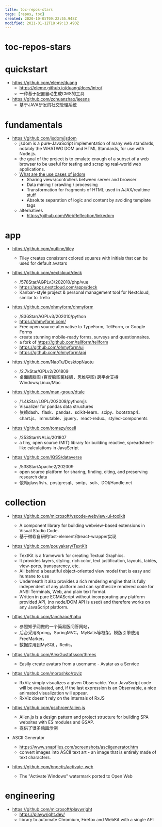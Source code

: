 ```yaml
---
title: toc-repos-stars
tags: [repos, toc]
created: 2020-10-05T09:22:55.948Z
modified: 2021-01-12T18:49:13.490Z
---
```


# toc-repos-stars

# quickstart

- https://github.com/eleme/duang
  - https://eleme.github.io/duang/docs/intro/
  - 一种基于配置自动生成CMS的工具
- https://github.com/zchuanzhao/jeesns
  - 基于JAVA研发的社交管理系统
# fundamentals
- https://github.com/jsdom/jsdom
  - jsdom is a pure-JavaScript implementation of many web standards, notably the WHATWG DOM and HTML Standards, for use with Node.js. 
  - the goal of the project is to emulate enough of a subset of a web browser to be useful for testing and scraping real-world web applications.
  - [What are the use cases of jsdom](https://stackoverflow.com/questions/6101673/what-are-the-use-cases-of-jsdom)
    - Sharing views/controllers between server and browser
    - Data mining / crawling / processing
    - Transformation for fragments of HTML used in AJAX/realtime stuff
    - Absolute separation of logic and content by avoiding template tags
  - alternatives
    - https://github.com/WebReflection/linkedom
# app
- https://github.com/outline/tiley
  - Tiley creates consistent colored squares with initials that can be used for default avatars

- https://github.com/nextcloud/deck
  - /578Star/AGPLv3/202010/php/vue
  - https://apps.nextcloud.com/apps/deck
  - Kanban-style project & personal management tool for Nextcloud, similar to Trello

- https://github.com/ohmyform/ohmyform
  - /836Star/AGPLv3/202010/python
  - https://ohmyform.com/
  - Free open source alternative to TypeForm, TellForm, or Google Forms
  - create stunning mobile-ready forms, surveys and questionnaires.
  - a fork of https://github.com/tellform/tellform
  - https://github.com/ohmyform/ui
  - https://github.com/ohmyform/api

- https://github.com/NaoTu/DesktopNaotu
  - /2.7kStar/GPLv2/201809
  - 桌面版脑图 (百度脑图离线版，思维导图) 跨平台支持 Windows/Linux/Mac

- https://github.com/man-group/dtale
  - /1.4kStar/LGPL/202009/python/js
  - Visualizer for pandas data structures
  - 依赖dash、flask、pandas、scikit-learn、scipy、bootstrap4、chart.js、immutable、jquery、react-redux、styled-components

- https://github.com/tomazy/xcell
  - /253Star/NALic/201807
  - a tiny, open source (MIT) library for building reactive, spreadsheet-like calculations in JavaScript

- https://github.com/IQSS/dataverse
  - /538Star/Apache2/202009
  - open source platform for sharing, finding, citing, and preserving research data 
  - 依赖glassfish、postgresql、smtp、solr、DOI/Handle.net
# collection
- https://github.com/microsoft/vscode-webview-ui-toolkit
  - A component library for building webview-based extensions in Visual Studio Code.
  - 基于微软自研的fast-element和react-wrapper实现

- https://github.com/pouyakary/TextKit
  - TextKit is a framework for creating Textual Graphics. 
  - It provides layers, styling, rich color, text justification, layouts, tables, view-ports, transparency, etc. 
  - All behind a beautiful object-oriented view model that is easy and humane to use
  - Underneath it also provides a rich rendering engine that is fully independent of any platform and can synthesize rendered code for ANSI Terminals, Web, and plain text format. 
  - Written in pure ECMAScript without incorporating any platform provided API, (no node/DOM API is used) and therefore works on any JavaScript platform.

- https://github.com/fanchaoo/hahu
  - 参照知乎网做的一个简易版问答网站，
  - 后台采用Spring，SpringMVC，MyBatis等框架，模版引擎使用FreeMarker。
  - 数据库用到MySQL，Redis。

- https://github.com/AlexGustafsson/threes
  - Easily create avatars from a username - Avatar as a Service

- https://github.com/moroshko/rxviz
  - RxViz simply visualizes a given Observable. Your JavaScript code will be evaluated, and, if the last expression is an Observable, a nice animated visualization will appear.
  - RxViz doesn't rely on the internals of RxJS

- https://github.com/pschroen/alien.js
  - Alien.js is a design pattern and project structure for building SPA websites with ES modules and GSAP.
  - 提供了很多动画示例

- ASCII Generator
  - https://www.snapfiles.com/screenshots/asciigenerator.htm
  - convert images into ASCII text art - an image that is entirely made of text characters.

- https://github.com/bnoctis/activate-web
  - The "Activate Windows" watermark ported to Open Web
# engineering
- https://github.com/microsoft/playwright
  - https://playwright.dev/
  - library to automate Chromium, Firefox and WebKit with a single API
